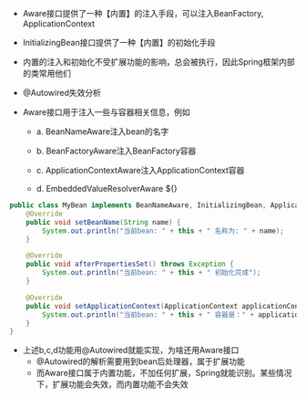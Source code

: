 - Aware接口提供了一种【内置】的注入手段，可以注入BeanFactory, ApplicationContext

- InitializingBean接口提供了一种【内置】的初始化手段

- 内置的注入和初始化不受扩展功能的影响，总会被执行，因此Spring框架内部的类常用他们

- @Autowired失效分析

- Aware接口用于注入一些与容器相关信息，例如
  
  - a. BeanNameAware注入bean的名字
  
  - b. BeanFactoryAware注入BeanFactory容器
  
  - c. ApplicationContextAware注入ApplicationContext容器
  
  - d. EmbeddedValueResolverAware ${}

```java
public class MyBean implements BeanNameAware, InitializingBean, ApplicationContextAware {
    @Override
    public void setBeanName(String name) {
        System.out.println("当前bean: " + this + " 名称为: " + name);
    }

    @Override
    public void afterPropertiesSet() throws Exception {
        System.out.println("当前bean: " + this + " 初始化完成");
    }

    @Override
    public void setApplicationContext(ApplicationContext applicationContext) throws BeansException {
        System.out.println("当前bean: " + this + " 容器是：" + applicationContext);
    }
}
```

- 上述b,c,d功能用@Autowired就能实现，为啥还用Aware接口
  - @Autowired的解析需要用到bean后处理器，属于扩展功能
  - 而Aware接口属于内置功能，不加任何扩展，Spring就能识别。某些情况下，扩展功能会失效，而内置功能不会失效
